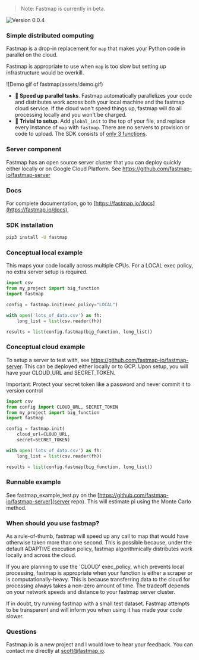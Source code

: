 > Note: Fastmap is currently in beta. 

![Version 0.0.4](https://img.shields.io/badge/version-0.0.4-red)

### Simple distributed computing

Fastmap is a drop-in replacement for `map` that makes your Python code in parallel on the cloud.

Fastmap is appropriate to use when `map` is too slow but setting up infrastructure would be overkill.

![Demo gif of fastmap(assets/demo.gif)

- **🚀 Speed up parallel tasks**. Fastmap automatically parallelizes your code and distributes work across both your local machine and the fastmap cloud service. If the cloud won't speed things up, fastmap will do all processing locally and you won't be charged.
- **🐣 Trivial to setup**. Add `global_init` to the top of your file, and replace every instance of `map` with `fastmap`. There are no servers to provision or code to upload. The SDK consists of [only 3 functions](https://fastmap.io/docs#interface).

### Server component

Fastmap has an open source server cluster that you can deploy quickly either locally or on Google Cloud Platform. See https://github.com/fastmap-io/fastmap-server

### Docs

For complete documentation, go to [https://fastmap.io/docs](https://fastmap.io/docs),


### SDK installation

```bash
pip3 install -U fastmap
```


### Conceptual local example

This maps your code locally across multiple CPUs.
For a LOCAL exec policy, no extra server setup is required.

```python
import csv
from my_project import big_function
import fastmap

config = fastmap.init(exec_policy="LOCAL")

with open('lots_of_data.csv') as fh:
    long_list = list(csv.reader(fh))

results = list(config.fastmap(big_function, long_list))

```


### Conceptual cloud example

To setup a server to test with, see https://github.com/fastmap-io/fastmap-server. This can be deployed either locally or to GCP. Upon setup, you will have your CLOUD_URL and SECRET_TOKEN.

Important: Protect your secret token like a password and never commit it to version control

```python
import csv
from config import CLOUD_URL, SECRET_TOKEN
from my_project import big_function
import fastmap

config = fastmap.init(
    cloud_url=CLOUD_URL,
    secret=SECRET_TOKEN)

with open('lots_of_data.csv') as fh:
    long_list = list(csv.reader(fh))

results = list(config.fastmap(big_function, long_list))

```


### Runnable example

See fastmap_example_test.py on the [https://github.com/fastmap-io/fastmap-server](server repo). This will estimate pi using the Monte Carlo method.


### When should you use fastmap?

As a rule-of-thumb, fastmap will speed up any call to map that would have otherwise taken more than one second. This is possible because, under the default ADAPTIVE execution policy, fastmap algorithmically distributes work locally and across the cloud.

If you are planning to use the 'CLOUD' exec_policy, which prevents local processing, fastmap is appropriate when your function is either a scraper or is computationally-heavy. This is because transferring data to the cloud for processing always takes a non-zero amount of time. The tradeoff depends on your network speeds and distance to your fastmap server cluster.

If in doubt, try running fastmap with a small test dataset. Fastmap attempts to be transparent and will inform you when using it has made your code slower.


### Questions

Fastmap.io is a new project and I would love to hear your feedback. You can contact me directly at scott@fastmap.io.
